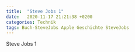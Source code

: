 ```yaml
---
title:  "Steve Jobs 1"
date:   2020-11-17 21:21:38 +0200
categories: Technik
tags: Buch-SteveJobs Apple Geschichte SteveJobs
---
```


Steve Jobs 1
